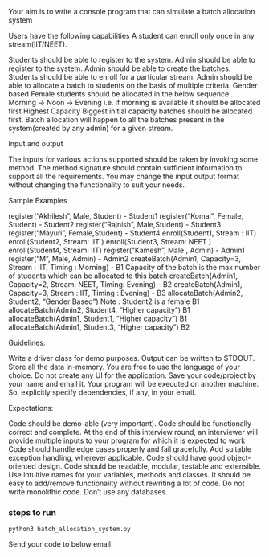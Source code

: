 Your aim is to write a console program that can simulate a batch allocation system

Users have the following capabilities
A student can enroll only once in any stream(IIT/NEET).

Students should be able to register to the system.
Admin should be able to register to the system.
Admin should be able to create the batches.
Students should be able to enroll for a particular stream.
Admin should be able to allocate a batch to students on the basis of multiple criteria.
Gender based
Female students should be allocated in the below sequence .
Morning -> Noon -> Evening i.e. if morning is available it should be allocated first
Highest Capacity
Biggest initial capacity batches should be allocated first.
Batch allocation will happen to all the batches present in the system(created by any admin) for a given stream.

Input and output

The inputs for various actions supported should be taken by invoking some method. The
method signature should contain sufficient information to support all the requirements.
You may change the input output format without changing the functionality to suit your needs.


Sample Examples

register(“Akhilesh”, Male, Student) - Student1
register(“Komal”, Female, Student) - Student2
register(“Rajnish”, Male,Student) - Student3
register(“Mayuri”, Female,Student) - Student4
enroll(Student1, Stream : IIT)
enroll(Student2, Stream: IIT )
enroll(Student3, Stream: NEET )
enroll(Student4, Stream: IIT)
register(“Kamesh”, Male , Admin) - Admin1
register(“M”, Male, Admin) - Admin2
createBatch(Admin1, Capacity=3, Stream : IIT, Timing : Morning) - B1
Capacity of the batch is the max number of students which can be allocated to this batch
createBatch(Admin1, Capacity=2, Stream: NEET, Timing: Evening) - B2
createBatch(Admin1, Capacity=3, Stream : IIT, Timing : Evening) - B3
allocateBatch(Admin2, Student2, “Gender Based”)
Note : Student2 is a female
B1
allocateBatch(Admin2, Student4, “Higher capacity”)
B1
allocateBatch(Admin1, Student1, “Higher capacity”)
B1
allocateBatch(Admin1, Student3, “Higher capacity”)
B2

Guidelines:

Write a driver class for demo purposes.
Output can be written to STDOUT.
Store all the data in-memory.
You are free to use the language of your choice.
Do not create any UI for the application.
Save your code/project by your name and email it. Your program will be executed
on another machine. So, explicitly specify dependencies, if any, in your email.

Expectations:

Code should be demo-able (very important). Code should be functionally correct and complete.
At the end of this interview round, an interviewer will provide multiple inputs to your program for which it is expected to work
Code should handle edge cases properly and fail gracefully. Add suitable exception handling, wherever applicable.
Code should have good object-oriented design.
Code should be readable, modular, testable and extensible. Use intuitive names for your variables, methods and classes.
It should be easy to add/remove functionality without rewriting a lot of code.
Do not write monolithic code.
Don’t use any databases.



### steps to run 

```python3 
python3 batch_allocation_system.py
```

Send your code to below email


